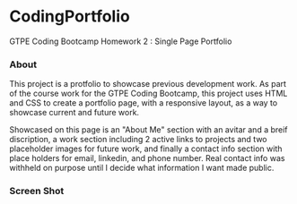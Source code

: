 # CodingPortfolio
GTPE Coding Bootcamp Homework 2 : Single Page Portfolio

### About
This project is a protfolio to showcase previous development work.
As part of the course work for the GTPE Coding Bootcamp, this project uses HTML and CSS to create a portfolio page, with a responsive layout, as a way to showcase current and future work.

Showcased on this page is an "About Me" section with an avitar and a breif discription, a work section including 2 active links to projects and two placeholder images for future work, and finally a contact info section with place holders for email, linkedin, and phone number. Real contact info was withheld on purpose until I decide what information I want made public.

### Screen Shot

